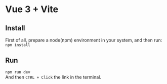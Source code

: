 # Vue 3 + Vite

## Install
First of all, prepare a node(npm) environment in your system, and then run: ``` npm install ```

## Run
``` npm run dev ```  
And then ``` CTRL + Click ``` the link in the terminal.